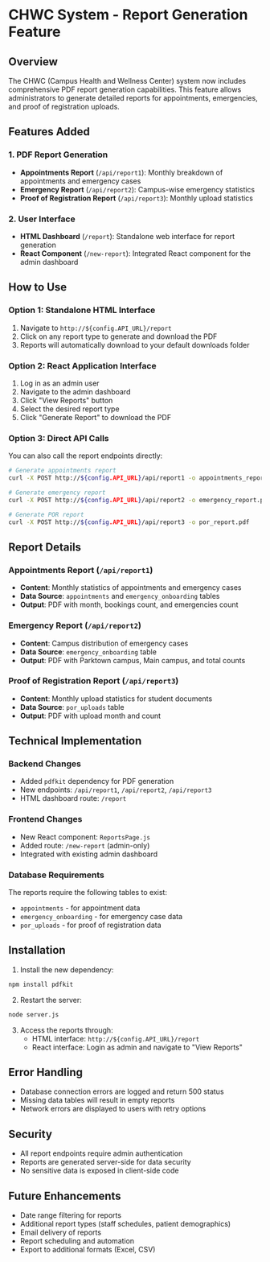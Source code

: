 # CHWC System - Report Generation Feature

## Overview
The CHWC (Campus Health and Wellness Center) system now includes comprehensive PDF report generation capabilities. This feature allows administrators to generate detailed reports for appointments, emergencies, and proof of registration uploads.

## Features Added

### 1. PDF Report Generation
- **Appointments Report** (`/api/report1`): Monthly breakdown of appointments and emergency cases
- **Emergency Report** (`/api/report2`): Campus-wise emergency statistics
- **Proof of Registration Report** (`/api/report3`): Monthly upload statistics

### 2. User Interface
- **HTML Dashboard** (`/report`): Standalone web interface for report generation
- **React Component** (`/new-report`): Integrated React component for the admin dashboard

## How to Use

### Option 1: Standalone HTML Interface
1. Navigate to `http://${config.API_URL}/report`
2. Click on any report type to generate and download the PDF
3. Reports will automatically download to your default downloads folder

### Option 2: React Application Interface
1. Log in as an admin user
2. Navigate to the admin dashboard
3. Click "View Reports" button
4. Select the desired report type
5. Click "Generate Report" to download the PDF

### Option 3: Direct API Calls
You can also call the report endpoints directly:

```bash
# Generate appointments report
curl -X POST http://${config.API_URL}/api/report1 -o appointments_report.pdf

# Generate emergency report
curl -X POST http://${config.API_URL}/api/report2 -o emergency_report.pdf

# Generate POR report
curl -X POST http://${config.API_URL}/api/report3 -o por_report.pdf
```

## Report Details

### Appointments Report (`/api/report1`)
- **Content**: Monthly statistics of appointments and emergency cases
- **Data Source**: `appointments` and `emergency_onboarding` tables
- **Output**: PDF with month, bookings count, and emergencies count

### Emergency Report (`/api/report2`)
- **Content**: Campus distribution of emergency cases
- **Data Source**: `emergency_onboarding` table
- **Output**: PDF with Parktown campus, Main campus, and total counts

### Proof of Registration Report (`/api/report3`)
- **Content**: Monthly upload statistics for student documents
- **Data Source**: `por_uploads` table
- **Output**: PDF with upload month and count

## Technical Implementation

### Backend Changes
- Added `pdfkit` dependency for PDF generation
- New endpoints: `/api/report1`, `/api/report2`, `/api/report3`
- HTML dashboard route: `/report`

### Frontend Changes
- New React component: `ReportsPage.js`
- Added route: `/new-report` (admin-only)
- Integrated with existing admin dashboard

### Database Requirements
The reports require the following tables to exist:
- `appointments` - for appointment data
- `emergency_onboarding` - for emergency case data
- `por_uploads` - for proof of registration data

## Installation

1. Install the new dependency:
```bash
npm install pdfkit
```

2. Restart the server:
```bash
node server.js
```

3. Access the reports through:
   - HTML interface: `http://${config.API_URL}/report`
   - React interface: Login as admin and navigate to "View Reports"

## Error Handling
- Database connection errors are logged and return 500 status
- Missing data tables will result in empty reports
- Network errors are displayed to users with retry options

## Security
- All report endpoints require admin authentication
- Reports are generated server-side for data security
- No sensitive data is exposed in client-side code

## Future Enhancements
- Date range filtering for reports
- Additional report types (staff schedules, patient demographics)
- Email delivery of reports
- Report scheduling and automation
- Export to additional formats (Excel, CSV)
